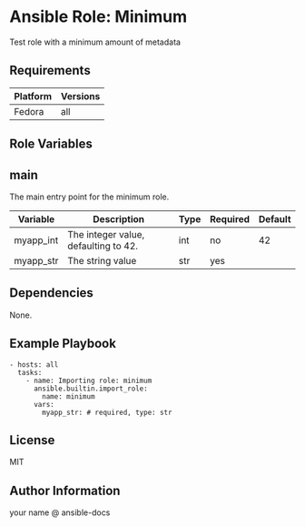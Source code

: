 <!-- BEGIN_ANSIBLE_DOCS -->
Ansible Role: Minimum
=========

Test role with a minimum amount of metadata

Requirements
------------

| Platform | Versions |
| -------- | -------- |
| Fedora | all |

Role Variables
--------------

## main

The main entry point for the minimum role.

| Variable | Description | Type | Required | Default |
| -------- | ----------- | ---- | -------- | ------- |
| myapp_int | The integer value, defaulting to 42. | int | no | 42 |
| myapp_str | The string value | str | yes |  |


Dependencies
------------

None.

Example Playbook
----------------

```
- hosts: all
  tasks:
    - name: Importing role: minimum
      ansible.builtin.import_role:
        name: minimum
      vars:
        myapp_str: # required, type: str
```

License
-------

MIT

Author Information
------------------

your name @ ansible-docs
<!-- END_ANSIBLE_DOCS -->
